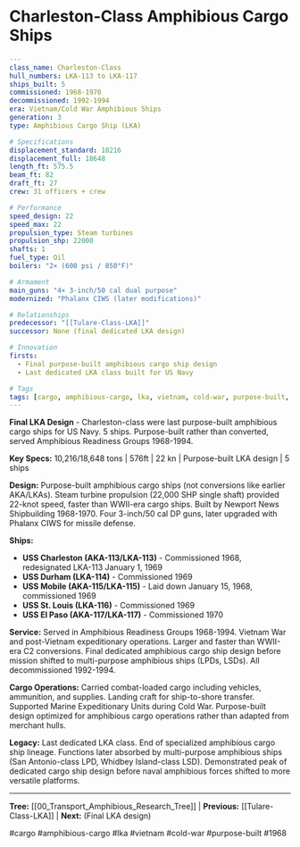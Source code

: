 # Charleston-Class Amphibious Cargo Ships

```yaml
---
class_name: Charleston-Class
hull_numbers: LKA-113 to LKA-117
ships_built: 5
commissioned: 1968-1970
decommissioned: 1992-1994
era: Vietnam/Cold War Amphibious Ships
generation: 3
type: Amphibious Cargo Ship (LKA)

# Specifications
displacement_standard: 10216
displacement_full: 18648
length_ft: 575.5
beam_ft: 82
draft_ft: 27
crew: 31 officers + crew

# Performance
speed_design: 22
speed_max: 22
propulsion_type: Steam turbines
propulsion_shp: 22000
shafts: 1
fuel_type: Oil
boilers: "2× (600 psi / 850°F)"

# Armament
main_guns: "4× 3-inch/50 cal dual purpose"
modernized: "Phalanx CIWS (later modifications)"

# Relationships
predecessor: "[[Tulare-Class-LKA]]"
successor: None (final dedicated LKA design)

# Innovation
firsts:
  - Final purpose-built amphibious cargo ship design
  - Last dedicated LKA class built for US Navy

# Tags
tags: [cargo, amphibious-cargo, lka, vietnam, cold-war, purpose-built, 1968]
---
```

**Final LKA Design** - Charleston-class were last purpose-built amphibious cargo ships for US Navy. 5 ships. Purpose-built rather than converted, served Amphibious Readiness Groups 1968-1994.

**Key Specs:** 10,216/18,648 tons | 576ft | 22 kn | Purpose-built LKA design | 5 ships

**Design:** Purpose-built amphibious cargo ships (not conversions like earlier AKA/LKAs). Steam turbine propulsion (22,000 SHP single shaft) provided 22-knot speed, faster than WWII-era cargo ships. Built by Newport News Shipbuilding 1968-1970. Four 3-inch/50 cal DP guns, later upgraded with Phalanx CIWS for missile defense.

**Ships:**
- **USS Charleston (AKA-113/LKA-113)** - Commissioned 1968, redesignated LKA-113 January 1, 1969
- **USS Durham (LKA-114)** - Commissioned 1969
- **USS Mobile (AKA-115/LKA-115)** - Laid down January 15, 1968, commissioned 1969
- **USS St. Louis (LKA-116)** - Commissioned 1969
- **USS El Paso (AKA-117/LKA-117)** - Commissioned 1970

**Service:** Served in Amphibious Readiness Groups 1968-1994. Vietnam War and post-Vietnam expeditionary operations. Larger and faster than WWII-era C2 conversions. Final dedicated amphibious cargo ship design before mission shifted to multi-purpose amphibious ships (LPDs, LSDs). All decommissioned 1992-1994.

**Cargo Operations:** Carried combat-loaded cargo including vehicles, ammunition, and supplies. Landing craft for ship-to-shore transfer. Supported Marine Expeditionary Units during Cold War. Purpose-built design optimized for amphibious cargo operations rather than adapted from merchant hulls.

**Legacy:** Last dedicated LKA class. End of specialized amphibious cargo ship lineage. Functions later absorbed by multi-purpose amphibious ships (San Antonio-class LPD, Whidbey Island-class LSD). Demonstrated peak of dedicated cargo ship design before naval amphibious forces shifted to more versatile platforms.

---
**Tree:** [[00_Transport_Amphibious_Research_Tree]] | **Previous:** [[Tulare-Class-LKA]] | **Next:** (Final LKA design)

#cargo #amphibious-cargo #lka #vietnam #cold-war #purpose-built #1968
